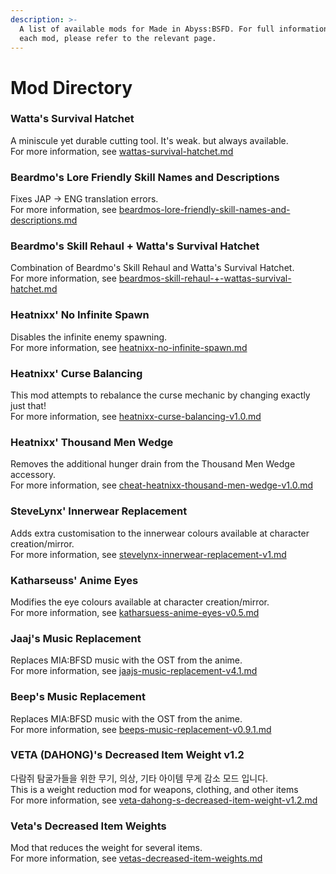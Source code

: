 ```yaml
---
description: >-
  A list of available mods for Made in Abyss:BSFD. For full information about
  each mod, please refer to the relevant page.
---
```


# Mod Directory

### Watta's Survival Hatchet

A miniscule yet durable cutting tool. It's weak. but always available.\
For more information, see [wattas-survival-hatchet.md](wattas-survival-hatchet.md "mention")

### Beardmo's Lore Friendly Skill Names and Descriptions

Fixes JAP -> ENG translation errors.\
For more information, see [beardmos-lore-friendly-skill-names-and-descriptions.md](beardmos-lore-friendly-skill-names-and-descriptions.md "mention")

### Beardmo's Skill Rehaul + Watta's Survival Hatchet

Combination of Beardmo's Skill Rehaul and Watta's Survival Hatchet.\
For more information, see [beardmos-skill-rehaul-+-wattas-survival-hatchet.md](beardmos-skill-rehaul-+-wattas-survival-hatchet.md "mention")

### Heatnixx' No Infinite Spawn

Disables the infinite enemy spawning.\
For more information, see [heatnixx-no-infinite-spawn.md](heatnixx-no-infinite-spawn.md "mention")

### Heatnixx' Curse Balancing

This mod attempts to rebalance the curse mechanic by changing exactly just that!\
For more information, see [heatnixx-curse-balancing-v1.0.md](heatnixx-curse-balancing-v1.0.md "mention")

### Heatnixx' Thousand Men Wedge

Removes the additional hunger drain from the Thousand Men Wedge accessory.\
For more information, see [cheat-heatnixx-thousand-men-wedge-v1.0.md](cheat-heatnixx-thousand-men-wedge-v1.0.md "mention")

### SteveLynx' Innerwear Replacement

Adds extra customisation to the innerwear colours available at character creation/mirror.\
For more information, see [stevelynx-innerwear-replacement-v1.md](stevelynx-innerwear-replacement-v1.md "mention")

### Katharseuss' Anime Eyes

Modifies the eye colours available at character creation/mirror.\
For more information, see [katharsuess-anime-eyes-v0.5.md](katharsuess-anime-eyes-v0.5.md "mention")

### Jaaj's Music Replacement

Replaces MIA:BFSD music with the OST from the anime.\
For more information, see [jaajs-music-replacement-v4.1.md](jaajs-music-replacement-v4.1.md "mention")

### Beep's Music Replacement

Replaces MIA:BFSD music with the OST from the anime.\
For more information, see [beeps-music-replacement-v0.9.1.md](beeps-music-replacement-v0.9.1.md "mention")

### VETA (DAHONG)'s Decreased Item Weight v1.2

다람쥐 탐굴가들을 위한 무기, 의상, 기타 아이템 무게 감소 모드 입니다.\
This is a weight reduction mod for weapons, clothing, and other items\
For more information, see [veta-dahong-s-decreased-item-weight-v1.2.md](veta-dahong-s-decreased-item-weight-v1.2.md "mention")

### Veta's Decreased Item Weights

Mod that reduces the weight for several items.\
For more information, see [vetas-decreased-item-weights.md](vetas-decreased-item-weights.md "mention")
